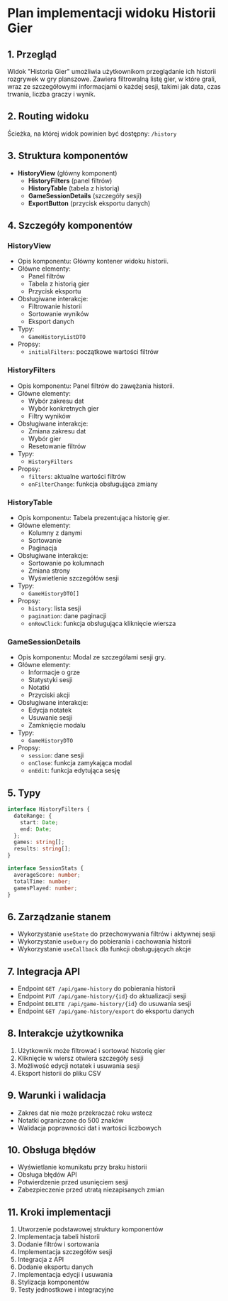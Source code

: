 # Plan implementacji widoku Historii Gier

## 1. Przegląd
Widok "Historia Gier" umożliwia użytkownikom przeglądanie ich historii rozgrywek w gry planszowe. Zawiera filtrowalną listę gier, w które grali, wraz ze szczegółowymi informacjami o każdej sesji, takimi jak data, czas trwania, liczba graczy i wynik.

## 2. Routing widoku
Ścieżka, na której widok powinien być dostępny: `/history`

## 3. Struktura komponentów
- **HistoryView** (główny komponent)
  - **HistoryFilters** (panel filtrów)
  - **HistoryTable** (tabela z historią)
  - **GameSessionDetails** (szczegóły sesji)
  - **ExportButton** (przycisk eksportu danych)

## 4. Szczegóły komponentów
### HistoryView
- Opis komponentu: Główny kontener widoku historii.
- Główne elementy:
  - Panel filtrów
  - Tabela z historią gier
  - Przycisk eksportu
- Obsługiwane interakcje:
  - Filtrowanie historii
  - Sortowanie wyników
  - Eksport danych
- Typy:
  - `GameHistoryListDTO`
- Propsy:
  - `initialFilters`: początkowe wartości filtrów

### HistoryFilters
- Opis komponentu: Panel filtrów do zawężania historii.
- Główne elementy:
  - Wybór zakresu dat
  - Wybór konkretnych gier
  - Filtry wyników
- Obsługiwane interakcje:
  - Zmiana zakresu dat
  - Wybór gier
  - Resetowanie filtrów
- Typy:
  - `HistoryFilters`
- Propsy:
  - `filters`: aktualne wartości filtrów
  - `onFilterChange`: funkcja obsługująca zmiany

### HistoryTable
- Opis komponentu: Tabela prezentująca historię gier.
- Główne elementy:
  - Kolumny z danymi
  - Sortowanie
  - Paginacja
- Obsługiwane interakcje:
  - Sortowanie po kolumnach
  - Zmiana strony
  - Wyświetlenie szczegółów sesji
- Typy:
  - `GameHistoryDTO[]`
- Propsy:
  - `history`: lista sesji
  - `pagination`: dane paginacji
  - `onRowClick`: funkcja obsługująca kliknięcie wiersza

### GameSessionDetails
- Opis komponentu: Modal ze szczegółami sesji gry.
- Główne elementy:
  - Informacje o grze
  - Statystyki sesji
  - Notatki
  - Przyciski akcji
- Obsługiwane interakcje:
  - Edycja notatek
  - Usuwanie sesji
  - Zamknięcie modalu
- Typy:
  - `GameHistoryDTO`
- Propsy:
  - `session`: dane sesji
  - `onClose`: funkcja zamykająca modal
  - `onEdit`: funkcja edytująca sesję

## 5. Typy
```typescript
interface HistoryFilters {
  dateRange: {
    start: Date;
    end: Date;
  };
  games: string[];
  results: string[];
}

interface SessionStats {
  averageScore: number;
  totalTime: number;
  gamesPlayed: number;
}
```

## 6. Zarządzanie stanem
- Wykorzystanie `useState` do przechowywania filtrów i aktywnej sesji
- Wykorzystanie `useQuery` do pobierania i cachowania historii
- Wykorzystanie `useCallback` dla funkcji obsługujących akcje

## 7. Integracja API
- Endpoint `GET /api/game-history` do pobierania historii
- Endpoint `PUT /api/game-history/{id}` do aktualizacji sesji
- Endpoint `DELETE /api/game-history/{id}` do usuwania sesji
- Endpoint `GET /api/game-history/export` do eksportu danych

## 8. Interakcje użytkownika
1. Użytkownik może filtrować i sortować historię gier
2. Kliknięcie w wiersz otwiera szczegóły sesji
3. Możliwość edycji notatek i usuwania sesji
4. Eksport historii do pliku CSV

## 9. Warunki i walidacja
- Zakres dat nie może przekraczać roku wstecz
- Notatki ograniczone do 500 znaków
- Walidacja poprawności dat i wartości liczbowych

## 10. Obsługa błędów
- Wyświetlanie komunikatu przy braku historii
- Obsługa błędów API
- Potwierdzenie przed usunięciem sesji
- Zabezpieczenie przed utratą niezapisanych zmian

## 11. Kroki implementacji
1. Utworzenie podstawowej struktury komponentów
2. Implementacja tabeli historii
3. Dodanie filtrów i sortowania
4. Implementacja szczegółów sesji
5. Integracja z API
6. Dodanie eksportu danych
7. Implementacja edycji i usuwania
8. Stylizacja komponentów
9. Testy jednostkowe i integracyjne 